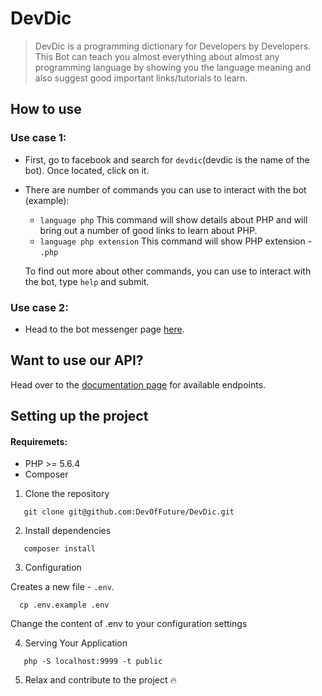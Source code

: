 # DevDic

> DevDic is a programming dictionary for Developers by Developers. This Bot can teach you almost everything about almost 
> any programming language by showing you the language meaning and also suggest good important links/tutorials to learn.

## How to use

### Use case 1:

- First, go to facebook and search for `devdic`(devdic is the name of the bot). Once located, click on it.

- There are number of commands you can use to interact with the bot (example): 
  * `language php`
     This command will show details about PHP and will bring out a number of good links to learn about PHP.
  * `language php extension`
     This command will show PHP extension - `.php`
     
  To find out more about other commands, you can use to interact with the bot, type `help` and submit.


### Use case 2:

  * Head to the bot messenger page [here](https://www.messenger.com/t/devdic).

## Want to use our API?

Head over to the [documentation page](http://devdic.herokuapp.com/documentation) for available endpoints.

## Setting up the project

#### Requiremets:

 - PHP >= 5.6.4
 - Composer

 1. Clone the repository

```
   git clone git@github.com:DevOfFuture/DevDic.git
```

 2. Install dependencies

```
   composer install
```
3. Configuration

 Creates a new file - `.env`.
```
  cp .env.example .env
```
Change the content of .env to your configuration settings

4. Serving Your Application

```
   php -S localhost:9999 -t public
```

5. Relax and contribute to the project :fire:
